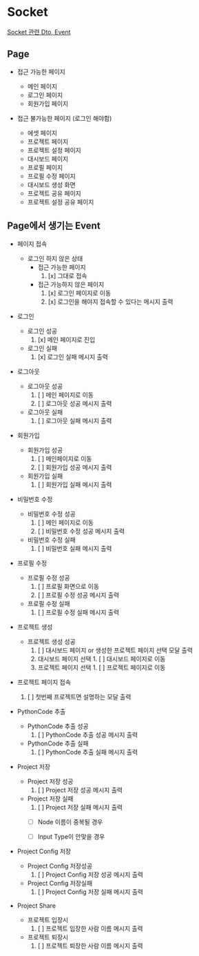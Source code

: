 # Socket

[ Socket 관련 Dto, Event ](https://github.com/Stonebridge-soma12/otherFronts/tree/feat/src/core/Socket)

## Page

- 접근 가능한 페이지
  - 메인 페이지
  - 로그인 페이지
  - 회원가입 페이지

- 접근 불가능한 페이지 (로그인 해야함)
  - 에셋 페이지
  - 프로젝트 페이지
  - 프로젝트 설정 페이지
  - 대시보드 페이지
  - 프로필 페이지
  - 프로필 수정 페이지
  - 대시보드 생성 화면
  - 프로젝트 공유 페이지
  - 프로젝트 설정 공유 페이지

## Page에서 생기는 Event

- 페이지 접속
  - 로그인 하지 않은 상태
    - 접근 가능한 페이지
      1. [x] 그대로 접속
    - 접근 가능하지 않은 페이지
      1. [x] 로그인 페이지로 이동
      2. [x] 로그인을 해야지 접속할 수 있다는 메시지 출력

- 로그인
  - 로그인 성공
    1. [x] 메인 페이지로 진입
  - 로그인 실패
    1. [x] 로그인 실패 메시지 출력

- 로그아웃
  - 로그아웃 성공
    1. [ ] 메인 페이지로 이동
    2. [ ] 로그아웃 성공 메시지 출력
  - 로그아웃 실패
    1. [ ] 로그아웃 실패 메시지 출력

- 회원가입
  - 회원가입 성공
    1. [ ] 메인페이지로 이동
    2. [ ] 회원가입 성공 메시지 출력
  - 회원가입 실패
    1. [ ] 회원가입 실패 메시지 출력

- 비밀번호 수정
  - 비밀번호 수정 성공
    1. [ ] 메인 페이지로 이동
    2. [ ] 비밀번호 수정 성공 메시지 출력
  - 비밀번호 수정 실패
    1. [ ] 비밀번호 실패 메시지 출력

- 프로필 수정
  - 프로필 수정 성공
    1. [ ] 프로필 화면으로 이동
    2. [ ] 프로필 수정 성공 메시지 출력
  - 프로필 수정 실패
    1. [ ] 프로필 수정 실패 메시지 출력

- 프로젝트 생성
  - 프로젝트 생성 성공
    1. [ ] 대시보드 페이지 or 생성한 프로젝트 페이지 선택 모달 출력
      1. 대시보드 페이지 선택
        1. [ ] 대시보드 페이지로 이동
      2. 프로젝트 페이지 선택
        1. [ ] 프로젝트 페이지로 이동

- 프로젝트 페이지 접속
  1. [ ] 첫번째 프로젝트면 설명하는 모달 출력

- PythonCode 추출
  - PythonCode 추출 성공
    1. [ ] PythonCode 추출 성공 메시지 출력
  - PythonCode 추출 실패
    1. [ ] PythonCode 추출 실패 메시지 출력

- Project 저장
  - Project 저장 성공
    1. [ ] Project 저장 성공 메시지 출력
  - Project 저장 실패
    1. [ ] Project 저장 실패 메시지 출력
      - [ ] Node 이름이 중복될 경우
      - [ ] Input Type이 안맞을 경우


- Project Config 저장
  - Project Config 저장성공
    1. [ ] Project Config 저장 성공 메시지 출력
  - Project Config 저장실패
    1. [ ] Project Config 저장 실패 메시지 출력

- Project Share
  - 프로젝트 입장시
    1. [ ] 프로젝트 입장한 사람 이름 메시지 출력
  - 프로젝트 퇴장시
    1. [ ] 프로젝트 퇴장한 사람 이름 메시지 출력
